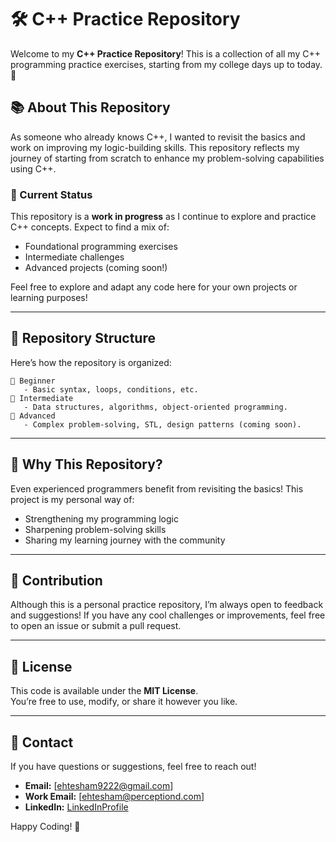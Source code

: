 
# 🛠️ C++ Practice Repository  

Welcome to my **C++ Practice Repository**! This is a collection of all my C++ programming practice exercises, starting from my college days up to today. 🚀  

## 📚 About This Repository  

As someone who already knows C++, I wanted to revisit the basics and work on improving my logic-building skills. This repository reflects my journey of starting from scratch to enhance my problem-solving capabilities using C++.  

### 🔨 Current Status  
This repository is a **work in progress** as I continue to explore and practice C++ concepts. Expect to find a mix of:  
- Foundational programming exercises  
- Intermediate challenges  
- Advanced projects (coming soon!)  

Feel free to explore and adapt any code here for your own projects or learning purposes!  

---

## 📂 Repository Structure  

Here’s how the repository is organized:  
```plaintext
📁 Beginner  
   - Basic syntax, loops, conditions, etc.  
📁 Intermediate  
   - Data structures, algorithms, object-oriented programming.  
📁 Advanced  
   - Complex problem-solving, STL, design patterns (coming soon).  
```  

---

## 🚀 Why This Repository?  

Even experienced programmers benefit from revisiting the basics! This project is my personal way of:  
- Strengthening my programming logic  
- Sharpening problem-solving skills  
- Sharing my learning journey with the community  

---

## 🤝 Contribution  

Although this is a personal practice repository, I’m always open to feedback and suggestions! If you have any cool challenges or improvements, feel free to open an issue or submit a pull request.  

---

## 📜 License  

This code is available under the **MIT License**.  
You’re free to use, modify, or share it however you like.  

---

## 📧 Contact  

If you have questions or suggestions, feel free to reach out!  
- **Email:** [ehtesham9222@gmail.com]  
- **Work Email:** [ehtesham@perceptiond.com]
- **LinkedIn:** [LinkedInProfile](https://www.linkedin.com/in/ehte1337/)  

Happy Coding! 🎉  
